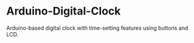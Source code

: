 # Arduino-Digital-Clock
Arduino-based digital clock with time-setting features using buttons and LCD.
